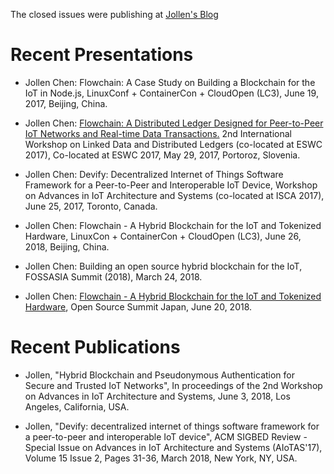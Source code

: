 The closed issues were publishing at [Jollen's Blog](http://jollen.org/blog)

# Recent Presentations

* Jollen Chen: Flowchain: A Case Study on Building a Blockchain for the IoT in Node.js, LinuxConf + ContainerCon + CloudOpen (LC3), June 19, 2017, Beijing, China.

* Jollen Chen: [Flowchain: A Distributed Ledger Designed for Peer-to-Peer IoT Networks and Real-time Data Transactions.](https://sites.google.com/site/lddleswc17/program) 2nd International Workshop on Linked Data and Distributed Ledgers (co-located at ESWC 2017), Co-located at ESWC 2017, May 29, 2017, Portoroz, Slovenia.

* Jollen Chen: Devify: Decentralized Internet of Things Software Framework for a Peer-to-Peer and Interoperable IoT Device, Workshop on Advances in IoT Architecture and Systems (co-located at ISCA 2017), June 25, 2017, Toronto, Canada.

* Jollen Chen: Flowchain - A Hybrid Blockchain for the IoT and Tokenized Hardware,  LinuxCon + ContainerCon + CloudOpen (LC3), June 26, 2018, Beijing, China.

* Jollen Chen: Building an open source hybrid blockchain for the IoT, FOSSASIA Summit (2018), March 24, 2018.

* Jollen Chen: [Flowchain - A Hybrid Blockchain for the IoT and Tokenized Hardware](https://ossalsjp18.sched.com/event/EaYJ/flowchain-a-hybrid-blockchain-for-the-iot-and-tokenized-hardware-jollen-chen-flowchainco), Open Source Summit Japan, June 20, 2018.

# Recent Publications

* Jollen, "Hybrid Blockchain and Pseudonymous Authentication for Secure and Trusted IoT Networks", In proceedings of the 2nd Workshop on Advances in IoT Architecture and Systems, June 3, 2018, Los Angeles, California, USA.

* Jollen, "Devify: decentralized internet of things software framework for a peer-to-peer and interoperable IoT device", ACM SIGBED Review - Special Issue on Advances in IoT Architecture and Systems (AIoTAS'17), Volume 15 Issue 2, Pages 31-36, March 2018, New York, NY, USA.



